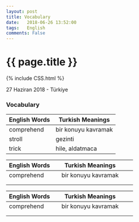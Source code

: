 ```yaml
---
layout: post
title: Vocabulary
date:   2018-06-26 13:52:00
tags:   English
comments: False
---
```


{{ page.title }}
================
{% include CSS.html %}

<p class="meta">27 Haziran 2018 - Türkiye</p>

### Vocabulary

| English Words | Turkish Meanings    | 
|---------------|---------------------| 
| comprehend    | bir konuyu kavramak | 
| stroll        | gezinti             | 
| trick         | hile, aldatmaca     | 

| English Words |   | Turkish Meanings    |   |   |
|---------------|---|---------------------|---|---|
| comprehend    |   | bir konuyu kavramak |   |   |
|               |   |                     |   |   |
|               |   |                     |   |   |


| English Words 	|   	| Turkish Meanings    	|   	|   	|
|---------------	|---	|---------------------	|---	|---	|
| comprehend    	|   	| bir konuyu kavramak 	|   	|   	|
|               	|   	|                     	|   	|   	|
|               	|   	|                     	|   	|   	|
~~~
~~~
